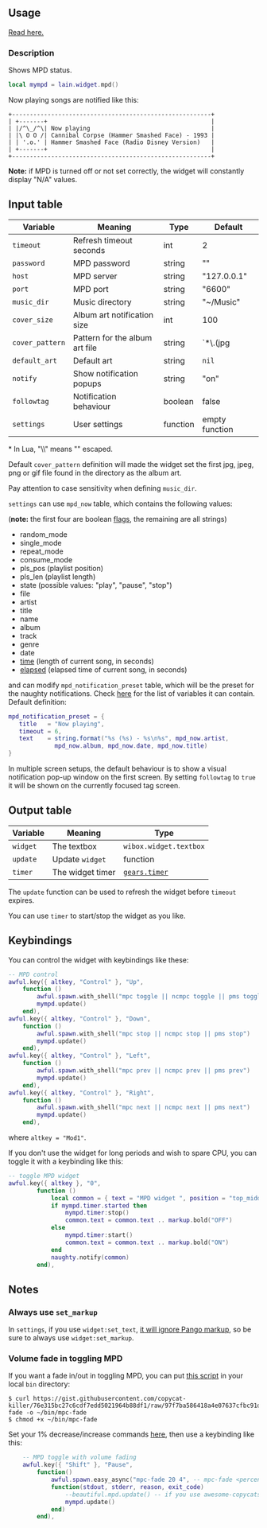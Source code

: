 ## Usage

[Read here.](https://github.com/copycat-killer/lain/wiki/Widgets#usage)

### Description

Shows MPD status.

```lua
local mympd = lain.widget.mpd()
```

Now playing songs are notified like this:

	+--------------------------------------------------------+
	| +-------+                                              |
	| |/^\_/^\| Now playing                                  |
    | |\ O O /| Cannibal Corpse (Hammer Smashed Face) - 1993 |
    | | '.o.' | Hammer Smashed Face (Radio Disney Version)   |
	| +-------+                                              |
	+--------------------------------------------------------+

**Note:** if MPD is turned off or not set correctly, the widget will constantly display "N/A" values.

## Input table

Variable | Meaning | Type | Default
--- | --- | --- | ---
`timeout` | Refresh timeout seconds | int | 2
`password` | MPD password | string | ""
`host` | MPD server | string | "127.0.0.1"
`port` | MPD port | string | "6600"
`music_dir` | Music directory | string | "~/Music"
`cover_size` | Album art notification size | int | 100
`cover_pattern` | Pattern for the album art file | string | `*\\.(jpg|jpeg|png|gif)`*
`default_art` | Default art | string | `nil`
`notify` | Show notification popups | string | "on"
`followtag` | Notification behaviour | boolean | false
`settings` | User settings | function | empty function

\* In Lua, "\\\\" means "\" escaped.

Default `cover_pattern` definition will made the widget set the first jpg, jpeg, png or gif file found in the directory as the album art.

Pay attention to case sensitivity when defining `music_dir`.

`settings` can use `mpd_now` table, which contains the following values:

(**note:** the first four are boolean [flags](https://github.com/copycat-killer/lain/pull/205), the remaining are all strings)

- random_mode
- single_mode
- repeat_mode
- consume_mode
- pls_pos (playlist position)
- pls_len (playlist length)
- state (possible values: "play", "pause", "stop")
- file
- artist
- title
- name
- album
- track
- genre
- date
- [time](https://github.com/copycat-killer/lain/pull/90) (length of current song, in seconds)
- [elapsed](https://github.com/copycat-killer/lain/pull/90) (elapsed time of current song, in seconds)

and can modify `mpd_notification_preset` table, which will be the preset for the naughty notifications. Check [here](https://awesomewm.org/doc/api/libraries/naughty.html#notify) for the list of variables it can contain. Default definition:

```lua
mpd_notification_preset = {
   title   = "Now playing",
   timeout = 6,
   text    = string.format("%s (%s) - %s\n%s", mpd_now.artist,
             mpd_now.album, mpd_now.date, mpd_now.title)
}
```

In multiple screen setups, the default behaviour is to show a visual notification pop-up window on the first screen. By setting `followtag` to `true` it will be shown on the currently focused tag screen.

## Output table

Variable | Meaning | Type
--- | --- | ---
`widget` | The textbox | `wibox.widget.textbox`
`update` | Update `widget` | function
`timer` | The widget timer | [`gears.timer`](https://awesomewm.org/doc/api/classes/gears.timer.html)

The `update` function can be used to refresh the widget before `timeout` expires.

You can use `timer` to start/stop the widget as you like.

## Keybindings

You can control the widget with keybindings like these:

```lua
-- MPD control
awful.key({ altkey, "Control" }, "Up",
	function ()
		awful.spawn.with_shell("mpc toggle || ncmpc toggle || pms toggle")
		mympd.update()
	end),
awful.key({ altkey, "Control" }, "Down",
	function ()
		awful.spawn.with_shell("mpc stop || ncmpc stop || pms stop")
		mympd.update()
	end),
awful.key({ altkey, "Control" }, "Left",
	function ()
		awful.spawn.with_shell("mpc prev || ncmpc prev || pms prev")
		mympd.update()
	end),
awful.key({ altkey, "Control" }, "Right",
	function ()
		awful.spawn.with_shell("mpc next || ncmpc next || pms next")
		mympd.update()
	end),
```

where `altkey = "Mod1"`.

If you don't use the widget for long periods and wish to spare CPU, you can toggle it with a keybinding like this:

```lua
-- toggle MPD widget
awful.key({ altkey }, "0",
        function ()
            local common = { text = "MPD widget ", position = "top_middle", timeout = 2 }
            if mympd.timer.started then
                mympd.timer:stop()
                common.text = common.text .. markup.bold("OFF")
            else
                mympd.timer:start()
                common.text = common.text .. markup.bold("ON")
            end
            naughty.notify(common)
        end),
```

## Notes

### Always use `set_markup`

In `settings`, if you use `widget:set_text`, [it will ignore Pango markup](https://github.com/copycat-killer/lain/issues/258), so be sure to always use `widget:set_markup`.

### Volume fade in toggling MPD

If you want a fade in/out in toggling MPD, you can put [this script](https://gist.github.com/copycat-killer/76e315bc27c6cdf7edd5021964b88df1) in your local `bin` directory:

```shell
$ curl https://gist.githubusercontent.com/copycat-killer/76e315bc27c6cdf7edd5021964b88df1/raw/97f7ba586418a4e07637cfbc91d2974278dfa623/mpd-fade -o ~/bin/mpc-fade
$ chmod +x ~/bin/mpc-fade
```

Set your 1% decrease/increase commands [here](https://gist.github.com/copycat-killer/76e315bc27c6cdf7edd5021964b88df1#file-mpd-fade-L8-L9), then use a keybinding like this:

```lua
    -- MPD toggle with volume fading
    awful.key({ "Shift" }, "Pause",
        function()
            awful.spawn.easy_async("mpc-fade 20 4", -- mpc-fade <percentage> <length in secs>
            function(stdout, stderr, reason, exit_code)
                --beautiful.mpd.update() -- if you use awesome-copycats structure, or
                mympd.update()
            end)
        end),
```
